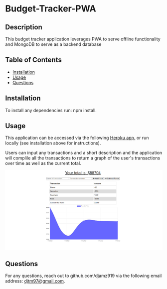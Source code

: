 # Budget-Tracker-PWA

## Description
This budget tracker application leverages PWA to serve offline functionality and MongoDB to serve as a backend database

## Table of Contents
  * [Installation](#installation)
  * [Usage](#usage)
  * [Questions](#questions)

## Installation
To install any dependencies run: npm install. 

## Usage
This application can be accessed via the following [Heroku app.](https://salty-waters-31131.herokuapp.com/) or run locally (see installation above for instructions).

Users can input any transactions and a short description and the application will complile all the transactions to return a graph of the user's transactions over time as well as the current total.

![Screenshot of Budget Tracker](public/images/Budget-Tracker-Screenshot.png)

## Questions
For any questions, reach out to github.com/djamz919 via the following email address: djtm97@gmail.com.
